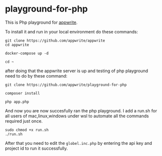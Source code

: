 # playground-for-php

This is Php playground for [appwrite](https://www.appwrite.io).

To install it and run in your local environment do these commands:

```
git clone https://github.com/appwrite/appwrite
cd appwrite

docker-compose up -d

cd ~
```

after doing that the appwrite server is up and testing of php playground need to do by these command:

```
git clone https://github.com/appwrite/playground-for-php

composer install

php app.php

```

And now you are now succesfully ran the php playground.
I add a run.sh for all users of mac,linux,windows under wsl to automate all the commands required just once.

```
sudo chmod +x run.sh
./run.sh

```
After that you need to edit the `globel.inc.php` by entering the api key and project id to run it successfully.
